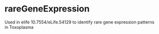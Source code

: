 # rareGeneExpression
Used in elife 10.7554/eLife.54129 to identify rare gene expression patterns in Toxoplasma 
